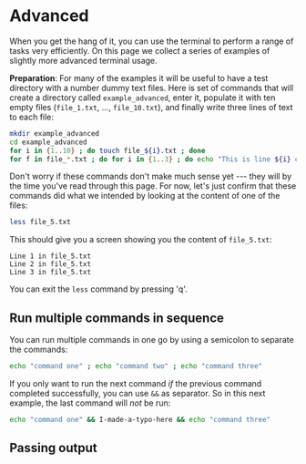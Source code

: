 # Advanced

When you get the hang of it, you can use the terminal to perform a range of tasks very efficiently. On this page we collect a series of examples of slightly more advanced terminal usage. 

**Preparation**: For many of the examples it will be useful to have a test directory with a number dummy text files. Here is set of commands that will create a directory called `example_advanced`, enter it, populate it with ten empty files (`file_1.txt`, ..., `file_10.txt`), and finally write three lines of text to each file:

```sh
mkdir example_advanced
cd example_advanced
for i in {1..10} ; do touch file_${i}.txt ; done
for f in file_*.txt ; do for i in {1..3} ; do echo "This is line ${i} of ${f}" >> ${f} ; done ; done
```
Don't worry if these commands don't make much sense yet --- they will by the time you've read through this page. For now, let's just confirm that these commands did what we intended by looking at the content of one of the files:

```sh
less file_5.txt
```
This should give you a screen showing you the content of `file_5.txt`:
```
Line 1 in file_5.txt
Line 2 in file_5.txt
Line 3 in file_5.txt
```
You can exit the `less` command by pressing 'q'.


## Run multiple commands in sequence

You can run multiple commands in one go by using a semicolon to separate the commands:

```sh
echo "command one" ; echo "command two" ; echo "command three"
```

If you only want to run the next command *if* the previous command completed successfully, you can use `&&` as separator. So in this next example, the last command will *not* be run:

```sh
echo "command one" && I-made-a-typo-here && echo "command three"
```

## Passing output




<!--

ctrl-shift-c
ctrl-shift-v

ctrl-r 

multiple commands on one line

man COMMAND
COMMAND help
ssh
grep
piping
sending output to file
appending to file
loops
head / tail
2>&1 | tee 
-->



